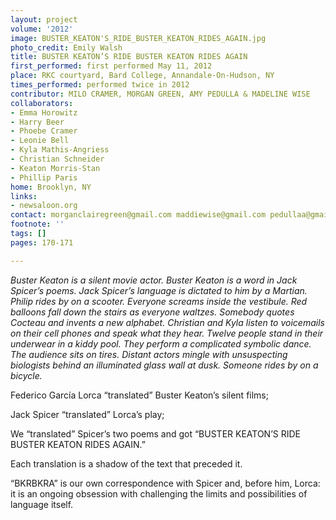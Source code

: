 ```yaml
---
layout: project
volume: '2012'
image: BUSTER_KEATON'S_RIDE_BUSTER_KEATON_RIDES_AGAIN.jpg
photo_credit: Emily Walsh
title: BUSTER KEATON’S RIDE BUSTER KEATON RIDES AGAIN
first_performed: first performed May 11, 2012
place: RKC courtyard, Bard College, Annandale-On-Hudson, NY
times_performed: performed twice in 2012
contributor: MILO CRAMER, MORGAN GREEN, AMY PEDULLA & MADELINE WISE
collaborators:
- Emma Horowitz
- Harry Beer
- Phoebe Cramer
- Leonie Bell
- Kyla Mathis-Angriess
- Christian Schneider
- Keaton Morris-Stan
- Phillip Paris
home: Brooklyn, NY
links:
- newsaloon.org
contact: morganclairegreen@gmail.com maddiewise@gmail.com pedullaa@gmail.com milocramer1@gmail.com
footnote: ''
tags: []
pages: 170-171

---
```


_Buster Keaton is a silent movie actor. Buster Keaton is a word in Jack Spicer’s poems. Jack Spicer’s language is dictated to him by a Martian. Philip rides by on a scooter. Everyone screams inside the vestibule. Red balloons fall down the stairs as everyone waltzes. Somebody quotes Cocteau and invents a new alphabet. Christian and Kyla listen to voicemails on their cell phones and speak what they hear. Twelve people stand in their underwear in a kiddy pool. They perform a complicated symbolic dance. The audience sits on tires. Distant actors mingle with unsuspecting biologists behind an illuminated glass wall at dusk. Someone rides by on a bicycle._

Federico García Lorca “translated” Buster Keaton’s silent films;

Jack Spicer “translated” Lorca’s play;

We “translated” Spicer’s two poems and got “BUSTER KEATON’S RIDE BUSTER KEATON RIDES AGAIN.”

Each translation is a shadow of the text that preceded it.

“BKRBKRA” is our own correspondence with Spicer and, before him, Lorca: it is an ongoing obsession with challenging the limits and possibilities of language itself.

